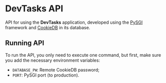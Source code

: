 # DevTasks API

API for using the **DevTasks** application, developed using the [PySGI](https://github.com/jaedsonpys/pysgi) framework and [CookieDB](https://github.com/jaedsonpys/cookiedb) in its database.

## Running API

To run the API, you only need to execute one command, but first, make sure you add the necessary environment variables:

- `DATABASE_PW`: Remote CookieDB password;
- `PORT`: PySGI port (to production).